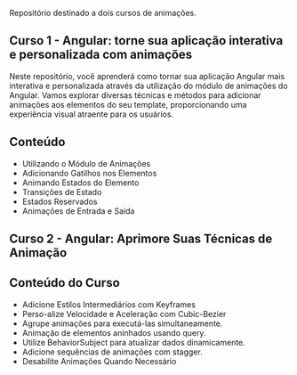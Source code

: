 Repositório destinado a dois cursos de animações.

## Curso 1 - Angular: torne sua aplicação interativa e personalizada com animações
Neste repositório, você aprenderá como tornar sua aplicação Angular mais interativa e personalizada através da utilização do módulo de animações do Angular. Vamos explorar diversas técnicas e métodos para adicionar animações aos elementos do seu template, proporcionando uma experiência visual atraente para os usuários.

## Conteúdo
- Utilizando o Módulo de Animações
- Adicionando Gatilhos nos Elementos
- Animando Estados do Elemento
- Transições de Estado
- Estados Reservados
- Animações de Entrada e Saída


## Curso 2 - Angular: Aprimore Suas Técnicas de Animação
## Conteúdo do Curso

- Adicione Estilos Intermediários com Keyframes
- Perso-alize Velocidade e Aceleração com Cubic-Bezier
- Agrupe animações para executá-las simultaneamente.
- Animação de elementos aninhados usando query.
- Utilize BehaviorSubject para atualizar dados dinamicamente.
- Adicione sequências de animações com stagger.
- Desabilite Animações Quando Necessário

